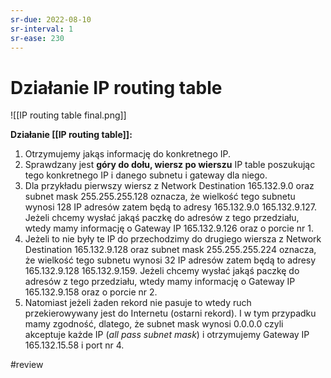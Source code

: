 ```yaml
---
sr-due: 2022-08-10
sr-interval: 1
sr-ease: 230
---
```


# Działanie IP routing table
![[IP routing table final.png]]

**Działanie [[IP routing table]]:**
1. Otrzymujemy jakąs informację do konkretnego IP. 
2. Sprawdzany jest **góry do dołu, wiersz po wierszu** IP table poszukując tego konkretnego IP i danego subnetu i gateway dla niego.
3. Dla przykładu pierwszy wiersz z Network Destination $165.132.9.0$ oraz subnet mask $255.255.255.128$ oznacza, że wielkość tego subnetu wynosi 128 IP adresów zatem będą to adresy $165.132.9.0 ~ 165.132.9.127$. Jeżeli chcemy wysłać jakąś paczkę do adresów z tego przedziału, wtedy mamy informację o Gateway IP $165.132.9.126$ oraz o porcie nr $1$.
4. Jeżeli to nie były te IP do przechodzimy do drugiego wiersza  z Network Destination $165.132.9.128$ oraz subnet mask $255.255.255.224$ oznacza, że wielkość tego subnetu wynosi 32 IP adresów zatem będą to adresy $165.132.9.128 ~ 165.132.9.159$. Jeżeli chcemy wysłać jakąś paczkę do adresów z tego przedziału, wtedy mamy informację o Gateway IP $165.132.9.158$ oraz o porcie nr $2$.
5. Natomiast jeżeli żaden rekord nie pasuje to wtedy ruch przekierowywany jest do Internetu (ostarni rekord). I w tym przypadku mamy zgodność, dlatego, że subnet mask wynosi $0.0.0.0$ czyli akceptuje każde IP (*all pass subnet mask*) i otrzymujemy Gateway IP $165.132.15.58$ i port nr $4$.

#review